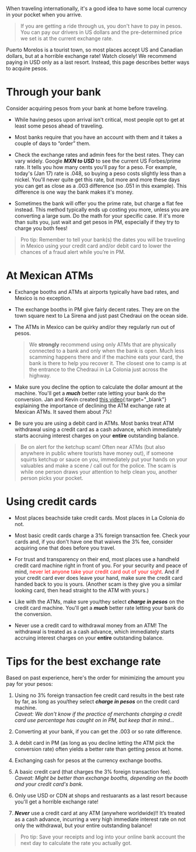 When traveling internationally, it's a good idea to have some local currency in your pocket when you arrive.

> If you are getting a ride through us, you don't have to pay in pesos. You can pay our drivers in US dollars and the pre-determined price we set is at the current exchange rate.

Puerto Morelos is a tourist town, so most places accept US and Canadian dollars, but at a horrible exchange rate! Watch closely! We recommend paying in USD only as a last resort. Instead, this page describes better ways to acquire pesos.

# Through your bank

Consider acquiring pesos from your bank at home before traveling.

- While having pesos upon arrival isn't critical, most people opt to get at least some pesos ahead of traveling.

- Most banks require that you have an account with them and it takes a couple of days to “order” them.

- Check the exchange rates and admin fees for the best rates. They can vary widely. Google _**MXN to USD**_ to see the current US Forbes/prime rate. It tells you how many cents you'll pay for a peso. For example, today's (Jan 17) rate is .048, so buying a peso costs slightly less than a nickel. You'll never quite get this rate, but more and more these days you can get as close as a .003 difference (so .051 in this example). This difference is one way the bank makes it's money.

- Sometimes the bank will offer you the prime rate, but charge a flat fee instead. This method typically ends up costing you more, unless you are converting a large sum. Do the math for your specific case. If it's more than suits you, just wait and get pesos in PM, especially if they try to charge you both fees!  

> Pro tip: Remember to tell your bank(s) the dates you will be traveling in Mexico using your credit card and/or debit card to lower the chances of a fraud alert while you’re in PM.

# At Mexican ATMs

- Exchange booths and ATMs at airports typically have bad rates, and Mexico is no exception.

- The exchange booths in PM give fairly decent rates. They are on the town square next to La Sirena and just past Chedraui on the ocean side.

- The ATMs in Mexico can be quirky and/or they regularly run out of pesos.

  > We **strongly** recommend using only ATMs that are physically connected to a bank and only when the bank is open. Much less scamming happens there and if the machine eats your card, the bank is there to help you recover it. The closest one to camp is at the entrance to the Chedraui in La Colonia just across the highway.

- Make sure you decline the option to calculate the dollar amount at the machine. You'll get a ***much*** better rate letting your bank do the conversion. Jan and Kevin created [this video](https://drive.google.com/file/d/1Sv9yaOiukrbtHwA6jmgeaU8XfWdDO2d3/view?usp=drive_link){:target="_blank"} explaining the importance of declining the ATM exchange rate at Mexican ATMs. It saved them about 7%!

- Be sure you are using a debit card in ATMs. Most banks treat ATM withdrawal using a credit card as a cash advance, which immediately starts accruing interest charges on your **entire** outstanding balance.

> Be on alert for the ketchup scam! Often near ATMs (but also anywhere in public where tourists have money out), if someone squirts ketchup or sauce on you, immediately put your hands on your valuables and make a scene / call out for the police. The scam is while one person draws your attention to help clean you, another person picks your pocket.

# Using credit cards

- Most places beachside take credit cards. Most places in La Colonia do not.

- Most basic credit cards charge a 3% foreign transaction fee. Check your cards and, if you don't have one that waives the 3% fee, consider acquiring one that does before you travel.

- For trust and transparency on their end, most places use a handheld credit card machine right in front of you. For your security and peace of mind, <span style="color:red">never let anyone take your credit card out of your sight</span>. And if your credit card ever does leave your hand, make sure the credit card handed back to you is yours. (Another scam is they give you a similar looking card, then head straight to the ATM with yours.)

- Like with the ATMs, make sure you/they select ***charge in pesos*** on the credit card machine. You'll get a ***much*** better rate letting your bank do the conversion. 
  
- Never use a credit card to withdrawal money from an ATM! The withdrawal is treated as a cash advance, which immediately starts accruing interest charges on your **entire** outstanding balance.

# Tips for the best exchange rate

Based on past experience, here's the order for minimizing the amount you pay for your pesos:

1. Using no 3% foreign transaction fee credit card results in the best rate by far, as long as you/they select ***charge in pesos*** on the credit card machine.<br>*Caveat: We don't know if the practice of merchants charging a credit card use percentage has caught on in PM, but keep that in mind...*

2. Converting at your bank, if you can get the .003 or so rate difference.

3. A debit card in PM (as long as you decline letting the ATM pick the conversion rate) often yields a better rate than getting pesos at home.

4. Exchanging cash for pesos at the currency exchange booths.

5. A basic credit card (that charges the 3% foreign transaction fee).<br>*Caveat: Might be better than exchange booths, depending on the booth and your credit card's bank.*

6. Only use USD or CDN at shops and restuarants as a last resort because you'll get a horrible exchange rate!

7. ***Never*** use a credit card at any ATM (anywhere worldwide)!! It’s treated as a cash advance, incurring a very high immediate interest rate on not only the withdrawal, but your entire outstanding balance!

 > Pro tip: Save your receipts and log into your online bank account the next day to calculate the rate you actually got.  

<!-- # Using Wise

[Wise](https://wise.com){:target="_blank"} is similar to PayPal and Venmo, but with a focus on international money transfers (to yourself as well as to others). More of us are using a Wise account these days because you can convert dollars to pesos whenever you feel the exchange rate is best. Their fees are very reasonable. -->